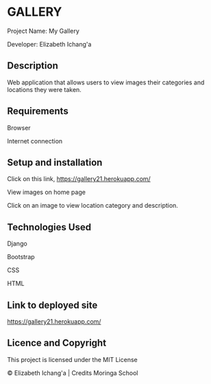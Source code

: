# GALLERY

Project Name: My Gallery

Developer: Elizabeth Ichang'a

## Description
Web application that allows users to view images their categories and locations they were taken.

## Requirements
Browser

Internet connection

## Setup and installation
Click on this link, https://gallery21.herokuapp.com/

View images on home page

Click on an image to view location category and description.

## Technologies Used
Django

Bootstrap

CSS

HTML

## Link to deployed site
 https://gallery21.herokuapp.com/


## Licence and Copyright
This project is licensed under the MIT License

© Elizabeth Ichang'a | Credits Moringa School


